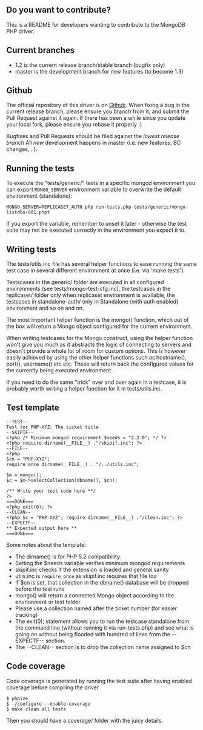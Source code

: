 ## Do you want to contribute?

This is a README for developers wanting to contribute to the MongoDB PHP
driver.


## Current branches

* 1.2 is the current release branch/stable branch (bugfix only)
* master is the development branch for new features (to become 1.3)


## Github

The official repository of this driver is on
[Github](http://www.github.com/mongodb/mongo-php-driver/).  When fixing a bug
in the current release branch, please ensure you branch from it, and submit the
Pull Request against it again.  If there has been a while since you update your
local fork, please ensure you rebase it properly :)

Bugfixes and Pull Requests should be filed against the *lowest release branch*
All *new* development happens in master (i.e. new features, BC changes, ..).


## Running the tests

To execute the "tests/generic/" tests in a specific mongod environment you can
export `MONGO_SERVER` environment variable to overwrite the default environment
(standalone):

    MONGO_SERVER=REPLICASET_AUTH php run-tests.php tests/generic/mongo-listdbs-001.phpt

If you export the variable, remember to unset it later - otherwise the test
suite may not be executed correctly in the environment you expect it to.


## Writing tests

The tests/utils.inc file has several helper functions to ease running the same
test case in several different environment at once (i.e. via 'make tests').

Testscases in the generic/ folder are executed in all configured environments
(see tests/mongo-test-cfg.inc), the testcases in the replicaset/ folder only
when replicaset environment is available, the testcases in standalone-auth/
only in Standalone (with auth enabled) environment and so on and on.

The most important helper function is the mongo() function, which out of the
box will return a Mongo object configured for the current environment.

When writing testcases for the Mongo construct, using the helper function won't
give you much as it abstracts the logic of connecting to servers and doesn't
provide a whole lot of room for custom options.  This is however easily
achieved by using the other helper functions such as hostname(), port(),
username() etc etc. These will return back the configured values for the
currently being executed environment.

If you need to do the same "trick" over and over again in a testcase, it is
probably worth writing a helper function for it in tests/utils.inc.


## Test template
    --TEST--
    Test for PHP-XYZ: The ticket title
    --SKIPIF--
    <?php /* Minimum mongod requirement $needs = "2.2.0"; */ ?>
    <?php require dirname(__FILE__) ."/skipif.inc"; ?>
    --FILE--
    <?php
    $cn = "PHP-XYZ";
    require_once dirname(__FILE__) . "/../utils.inc";

    $m = mongo();
    $c = $m->selectCollection(dbname(), $cn);

    /** Write your test code here **/
    ?>
    ===DONE===
    <?php exit(0); ?>
    --CLEAN--
    <?php $c = "PHP-XYZ"; require dirname(__FILE__) ."/clean.inc"; ?>
    --EXPECTF--
    ** Expected output here **
    ===DONE===

Some notes about the template:

* The dirname() is for PHP 5.2 compatibility.
* Setting the $needs variable verifies minimum mongod requirements
* skipif.inc checks if the extension is loaded and general sanity
* utils.inc is `require_once` as skipif.inc requires that file too
* If $cn is set, that collection in the dbname() database will be dropped
  before the test runs
* mongo() will return a connected Mongo object according to the envrionment or test folder
* Please use a collection named after the ticket number (for easier tracking)
* The exit(0); statement allows you to run the testcase standalone from
  the command line (without running it via run-tests.php) and see what is going
  on without being flooded with hundred of lines from the --EXPECTF-- section.
* The --CLEAN-- section is to drop the collection name assigned to $cn 


## Code coverage

Code coverage is generated by running the test suite after having enabled
coverage before compiling the driver

    $ phpize
    $ ./configure --enable-coverage
    $ make clean all tests

Then you should have a coverage/ folder with the juicy details.


